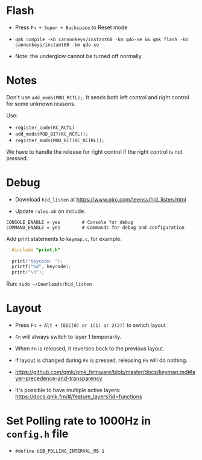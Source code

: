 # Flash

- Press `Fn + Super + Backspace` to Reset mode

- `qmk compile -kb cannonkeys/instant60 -km qdo-se && qmk flash -kb cannonkeys/instant60 -km qdo-se`

- Note: the underglow cannot be turned off normally.

# Notes

Don't use `add_mods(MOD_RCTL);`. It sends both left control and right control for some unknown reasons.

Use:

- `register_code(KC_RCTL)`
- `add_mods(MOD_BIT(KC_RCTL));`
- `register_mods(MOD_BIT(KC_RCTRL));`

We have to handle the release for right control if the right control is not pressed.

# Debug

- Download `hid_listen` at https://www.pjrc.com/teensy/hid_listen.html

- Update `rules.mk` on include:

```
CONSOLE_ENABLE = yes        # Console for debug
COMMAND_ENABLE = yes        # Commands for debug and configuration
```

Add print statements to `keymap.c`, for example: 

``` c++
  #include "print.h"
  
  print("Keycode: ");
  printf("%d", keycode);
  print("\n");
```

Run: `sudo ~/Downloads/hid_listen`


# Layout

- Press `Fn + Alt + [ESC(0) or 1(1) or 2(2)]` to switch layout

- `Fn` will always switch to layer 1 temporarily.

- When `Fn` is released, it reverses back to the previous layout.

- If layout is changed during `Fn` is pressed, releasing `Fn` will do nothing.

- https://github.com/qmk/qmk_firmware/blob/master/docs/keymap.md#layer-precedence-and-transparency

- It's possible to have multiple active layers: https://docs.qmk.fm/#/feature_layers?id=functions


# Set Polling rate to 1000Hz in `config.h` file

- `#define USB_POLLING_INTERVAL_MS 1`
